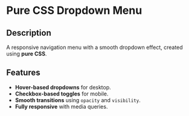 # Pure CSS Dropdown Menu

## Description
A responsive navigation menu with a smooth dropdown effect, created using **pure CSS**.

## Features
- **Hover-based dropdowns** for desktop.
- **Checkbox-based toggles** for mobile.
- **Smooth transitions** using `opacity` and `visibility`.
- **Fully responsive** with media queries.